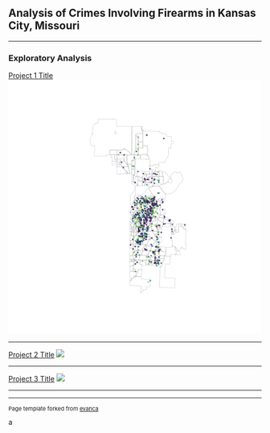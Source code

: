## Analysis of Crimes Involving Firearms in Kansas City, Missouri

---

### Exploratory Analysis

[Project 1 Title](/sample_page)
<img src="images/citycrimes.png"/>

---
[Project 2 Title](/pdf/sample_presentation.pdf)
<img src="images/topcrimes"/>

---
[Project 3 Title](http://example.com/)
<img src="images/nbcrime"/>

---




---
<p style="font-size:11px">Page template forked from <a href="https://github.com/evanca/quick-portfolio">evanca</a></p>
<!-- Remove above link if you don't want to attibute -->
a
